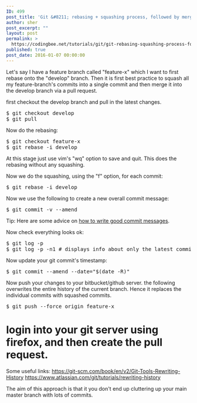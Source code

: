 ```yaml
---
ID: 499
post_title: 'Git &#8211; rebasing + squashing process, followed by merging via pull request'
author: sher
post_excerpt: ""
layout: post
permalink: >
  https://codingbee.net/tutorials/git/git-rebasing-squashing-process-followed-by-merging-via-pull-request
published: true
post_date: 2016-01-07 00:00:00
---
```

Let's say I have a feature branch called "feature-x" which I want to first rebase onto the "develop" branch. Then it is first best practice to squash all my feature-branch's commits into a single commit and then merge it into the develop branch via a pull request.

first checkout the develop branch and pull in the latest changes.

<pre>
$ git checkout develop
$ git pull
</pre>

Now do the rebasing:

<pre>
$ git checkout feature-x
$ git rebase -i develop 
</pre>

At this stage just use vim's "wq" option to save and quit. This does the rebasing without any squashing.

Now we do the squashing, using the "f" option, for each commit:

<pre>
$ git rebase -i develop
</pre>

Now we use the following to create a new overall commit message:

<pre>
$ git commit -v --amend
</pre>

Tip: Here are some advice on <a href="http://chris.beams.io/posts/git-commit/#imperative" rel="nofollow">how to write good commit messages</a>.


Now check everything looks ok:

<pre>
$ git log -p
$ git log -p -n1 # displays info about only the latest commit.
</pre>

Now update your git commit's timestamp:

<pre>
$ git commit --amend --date="$(date -R)"
</pre>

Now push your changes to your bitbucket/github server. the following overwrites the entire history of the current branch. Hence it replaces the individual commits with squashed commits.

<pre>
$ git push --force origin feature-x
</pre>

# login into your git server using firefox, and then create the pull request.

Some useful links:
https://git-scm.com/book/en/v2/Git-Tools-Rewriting-History
https://www.atlassian.com/git/tutorials/rewriting-history

The aim of this approach is that it you don't end up cluttering up your main master branch with lots of commits.